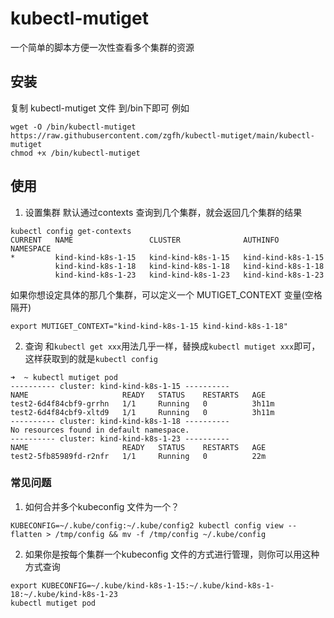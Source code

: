 # kubectl-mutiget
一个简单的脚本方便一次性查看多个集群的资源

## 安装
复制 kubectl-mutiget 文件 到/bin下即可
例如
```
wget -O /bin/kubectl-mutiget https://raw.githubusercontent.com/zgfh/kubectl-mutiget/main/kubectl-mutiget
chmod +x /bin/kubectl-mutiget
```



## 使用
1. 设置集群
默认通过contexts 查询到几个集群，就会返回几个集群的结果
```
kubectl config get-contexts
CURRENT   NAME                 CLUSTER              AUTHINFO             NAMESPACE
*         kind-kind-k8s-1-15   kind-kind-k8s-1-15   kind-kind-k8s-1-15
          kind-kind-k8s-1-18   kind-kind-k8s-1-18   kind-kind-k8s-1-18
          kind-kind-k8s-1-23   kind-kind-k8s-1-23   kind-kind-k8s-1-23
```
如果你想设定具体的那几个集群，可以定义一个 MUTIGET_CONTEXT 变量(空格隔开)
```
export MUTIGET_CONTEXT="kind-kind-k8s-1-15 kind-kind-k8s-1-18"
```

2. 查询
和`kubectl get xxx`用法几乎一样，替换成`kubectl mutiget xxx`即可，这样获取到的就是`kubectl config `

```
➜  ~ kubectl mutiget pod
---------- cluster: kind-kind-k8s-1-15 ----------
NAME                     READY   STATUS    RESTARTS   AGE
test2-6d4f84cbf9-grrhn   1/1     Running   0          3h11m
test2-6d4f84cbf9-xltd9   1/1     Running   0          3h11m
---------- cluster: kind-kind-k8s-1-18 ----------
No resources found in default namespace.
---------- cluster: kind-kind-k8s-1-23 ----------
NAME                     READY   STATUS    RESTARTS   AGE
test2-5fb85989fd-r2nfr   1/1     Running   0          22m
```

### 常见问题
1. 如何合并多个kubeconfig 文件为一个？ 
```
KUBECONFIG=~/.kube/config:~/.kube/config2 kubectl config view --flatten > /tmp/config && mv -f /tmp/config ~/.kube/config
```
2. 如果你是按每个集群一个kubeconfig 文件的方式进行管理，则你可以用这种方式查询
```
export KUBECONFIG=~/.kube/kind-k8s-1-15:~/.kube/kind-k8s-1-18:~/.kube/kind-k8s-1-23
kubectl mutiget pod
```



